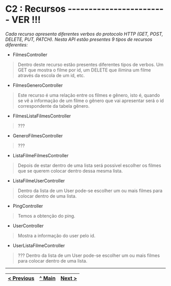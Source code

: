 # C2 : Recursos ------------------------ VER !!!

_Cada recurso apresenta diferentes verbos do protocolo HTTP (GET, POST, DELETE, PUT, PATCH)._
_Nesta API estão presentes 9 tipos de recursos diferentes:_
* FilmesController
> Dentro deste recurso estão presentes diferentes tipos de verbos. Um GET que mostra o filme por id, um DELETE que ilimina um filme através da escola de um id, etc. 

* FilmesGeneroController
> Este recurso é uma relação entre os filmes e gênero, isto é, quando se vê a informação de um filme o gênero que vai apresentar será o id correspondente da tabela gênero.

* FilmesListaFilmesController
> ???

* GeneroFilmesController
> ???

* ListaFilmeFilmesController
> Depois de estar dentro de uma lista será possivel escolher os filmes que se querem colocar dentro dessa mesma lista.

* ListaFilmeUserController
> Dentro da lista de um User pode-se escolher um ou mais filmes para colocar dentro de uma lista.

* PingController
> Temos a obtenção do ping.

* UserController
> Mostra a informação do user pelo id.

* UserListaFilmeController
> ???  Dentro da lista de um User pode-se escolher um ou mais filmes para colocar dentro de uma lista.

---
[< Previous](c1.md) | [^ Main](../../../) | [Next >](c3.md)
:--- | :---: | ---: 
